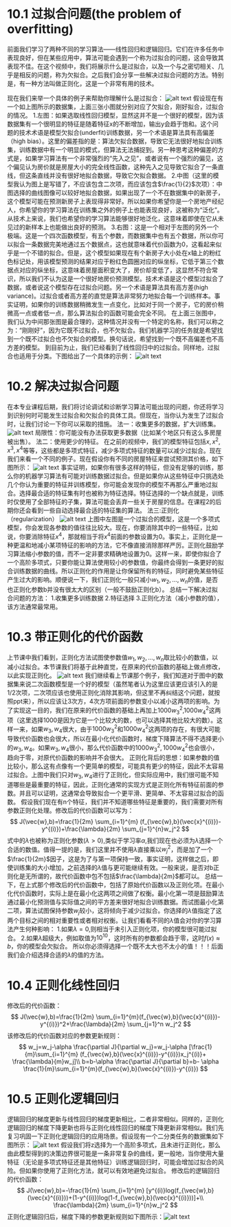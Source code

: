 # 10.1 过拟合问题(the problem of overfitting)

前面我们学习了两种不同的学习算法——线性回归和逻辑回归。它们在许多任务中表现良好，但在某些应用中，算法可能会遇到一个称为过拟合的问题，这会导致其表现不佳。在这个视频中，我们将展示什么是过拟合，以及一个与之密切相关、几乎是相反的问题，称为欠拟合。之后我们会分享一些解决过拟合问题的方法。特别是，有一种方法叫做正则化，这是一个非常有用的技术。

现在我们来举一个具体的例子来帮助你理解什么是过拟合：
![alt text](666e9e04fc25ac4463b2c4e02c559fb.png)
假设现在有一个如上图所示的数据集，上面三张小图就分别对应了欠拟合，刚好拟合，过拟合的情况。
1.左图：如果选取线性回归模型，显然这并不是一个很好的模型，因为该数据集有一个很明显的特征是随着特征x的不断增加，输出y会趋于饱和。这个问题的技术术语是模型欠拟合(underfit)训练数据，另一个术语是算法具有高偏差（high bias）。这里的偏差指的是：算法欠拟合数据，导致它无法很好地拟合训练集，训练数据中有一个明显的模式，但算法无法捕捉到。另一种思考这种偏差的方式是，如果学习算法有一个非常强烈的“先入之见”，或者说有一个强烈的偏见，这个偏见认为房价就是房屋大小的完全线性函数，这种先入之见导致它拟合了一条直线，但这条直线并没有很好地拟合数据，导致它欠拟合数据。
2.中图（这里的模型我认为图上是写错了，不应该包含二次项，而应该包含$\frac{1}{2}$次项）：中图选择的曲线图像可以较好地拟合数据，如果出现了一个不在数据集中的新房子，这个模型可能在预测新房子上表现得非常好。所以如果你希望你是一个房地产经纪人，你希望你的学习算法在训练集之外的例子上也能表现良好，这被称为“泛化”。从技术上来说，我们也希望你的学习算法能够很好地泛化，这意味着即使在它从未见过的新样本上也能做出良好的预测。
3.右图：这是一个相对于左图的另外一个极端。这是一个四次函数模型，有五个参数，而数据集中也有五个数据，所以你可以拟合一条数据完美地通过五个数据点，这也就意味着代价函数为0，这看起来似乎是一个不错的拟合。但是，这个模型如果现在有个新房子大小处在x轴上的粉红色标记处，用该模型预测的结果对应于粉红色圆圈对应的纵坐标，它低于第三个数据点对应的纵坐标，这意味着房屋面积变大了，房价却变低了，这显然不符合常识，所以我们不认为这是一个很好地房价预测模型。技术术语是这个模型过拟合了数据，或者说这个模型存在过拟合问题。另一个术语是算法具有高方差(high variance)。过拟合或者高方差的直觉是算法非常努力地拟合每一个训练样本。事实证明，如果你的训练数据稍微发生一点变化，比如对于同一个房子，它的房价稍微高一点或者低一点，那么算法拟合的函数可能会完全不同。
在上面三张图中，我们认为中间那张图是最合理的，这种情况并没有一个特定的名称，我们可以称之为：“刚刚好”，因为它既不过拟合，也不欠拟合。我们机器学习的任务就是希望找到一个既不过拟合也不欠拟合的模型。换句话说，希望找到一个既不高偏差也不高方差的模型。
到目前为止，我们已经看到了线性回归中的过拟合。同样地，过拟合也适用于分类。下图给出了一个具体的示例：
![alt text](2b8f377eee6cd7434b0d722d577d50f.png)

# 10.2 解决过拟合问题
在本专业课程后期，我们将讨论调试和诊断学习算法可能出现的问题，你还将学习到识别何时可能发生过拟合和欠拟合的具体工具。但现在，当你认为发生了过拟合时，让我们讨论一下你可以采取的措施。
法一：收集更多的数据，扩大训练集。
![alt text](228298715619f2a30b21e21e957bba6.png)
局限性：你可能没有办法获取更多数据（比如某个地区只有这么多房屋被出售）。
法二：使用更少的特征。
在之前的视频中，我们的模型特征包括$x,x^2,x^3,x^4$等等，这些都是多项式特征，减少多项式特征的数量可以减少过拟合。现在我们来看一个不同的例子。现在假设你有不同的房屋特征来尝试预测其价格，如下图所示：
![alt text](5080df965c679da080d0f44813ea501.png)
事实证明，如果你有很多这样的特征，但没有足够的训练，那么你的机器学习算法有可能对训练数据过拟合。但是如果你从这些特征中只挑选处几个你认为重要的特征并训练模型，你可能会发现你的模型不再那么严重地过拟合。选择最合适的特征集有时也被称为特征选择。特征选择的一个缺点就是，训练时仅使用了全部特征的子集，算法可能会丢弃一些关于房屋的信息。在课程2的后期你还会看到一些自动选择最合适的特征集的算法。
法三:正则化（regularization）
![alt text](ebcc76b59608ce047e8d472d7e94321.png)
上图中左图是一个过拟合的模型，这是一个多项式模型，你会发现各参数的值往往比较大。现在，你要消除其中的一些特征，比如说，你要消除特征$x^4$，那就相当于将$x^4$前面的参数设置为0。事实上，正则化是一种更温和地减小某项特征的影响的方法，它不像直接消除那样严厉。正则化鼓励学习算法缩小参数的值，而不一定非要求精确地设置为0。这样一来，即使你拟合了一个高阶多项式，只要你能让算法使用较小的参数值，你最终会得到一条更好的拟合训练数据的曲线。所以正则化的作用是让你保留所有的特征，同时避免某些特征产生过大的影响。顺便说一下，我们正则化一般只减小$w_1,w_2,...,w_n$的值，是否也正则化参数b并没有很太大的区别（一般不鼓励正则化b）。
总结一下解决过拟合问题的方法：
1.收集更多训练数据
2.特征选择
3.正则化方法（减小参数的值），该方法通常最常用。

# 10.3 带正则化的代价函数
上节课中我们看到，正则化方法试图使参数值$w_1,w_2,...,w_n$取比较小的数值，以减小过拟合。本节课我们将基于此种直觉，在原来的代价函数的基础上做点修改，以此实现正则化。
![alt text](378e7b3d0ad04fc335ec308a9908070.png)
我们继续看上节课那个例子，我们知道对于图中的数据集来说二次函数模型是一个好的模型（虽然笔者认为这里应该更应该引入的是1/2次项，二次项应该也使用正则化消除其影响，但这里不再纠结这个问题，就按照ppt来），所以应该让3次方，4次方项前面的参数变小以减小这两项的影响。为了实现这一目的，我们在原来的代价函数的基础上再加上$1000w_3^2$,$1000w_4^2$这两项（这里选择1000是因为它是一个比较大的数，也可以选择其他比较大的数）。这样一来，如果$w_3,w_4$很大，由于$1000w_3^2$和$1000w_4^2$这两项的存在，有很大可能导致代价函数也会很大，所以在最小化代价函数时，梯度下降算法不得不选择更小的$w_3,w_4$。如果$w_3,w_4$很小，那么代价函数中的$1000w_3^2,1000w_4^2$也会很小，趋向于零，对原代价函数的影响并不会很大。
正则化背后的思想：如果参数的值比较小，那么这有点像有一个更简单的模型，可能具有更少的特征，因此不太容易过拟合。上图中我们只对$w_3,w_4$进行了正则化，但实际应用中，我们很可能不知道哪些是最重要的特征，因此，正则化通常的实现方式是正则化所有特征前面的参数。并且可以证明，这通常会导致拟合一个更平滑、更简单、不太容易过拟合的函数。
假设我们现在有n个特征，我们并不知道哪些特征是重要的，我们需要对所有参数正则化处理。修改后的代价函数可以写为：
$$
J(\vec{w},b)=\frac{1}{2m} \sum_{i=1}^{m} (f_{\vec{w},b}(\vec{x}^{(i)})-y^{(i)})+\frac{\lambda}{2m} \sum_{j=1}^{n}w_j^2
$$
式中的$\lambda$也被称为正则化参数($\lambda>0$),类似于学习率$\alpha$,我们现在也必须为$\lambda$选择一个合适的数值。值得一提的是，我们这里并不使用$\lambda$直接乘以$w_j^2$，而是加了一个$\frac{1}{2m}$因子，这是为了与第一项保持一致，事实证明，这样做之后，即使训练集的大小增加，之前选择的$\lambda$值与更可能继续有效。一般来说，是否对b正则化是无所谓的，故代价函数中包不包括$\frac{\lambda}{2m}$都可以。
总结一下，在上式那个修改后的代价函数中，包括了原始代价函数以及正则化项。在最小化代价函数时，实际上是在最小化这两项之间做了权衡。最小化第一项是鼓励算法通过最小化预测值与实际值之间的平方差来很好地拟合训练数据。而试图最小化第二项，算法试图保持参数$w_j$较小，这将倾向于减少过拟合。你选择的$\lambda$值指定了这两个目标之间的相对重要性或者相对权衡。让我们看看不同的$\lambda$值会对你的学习算法产生何种影响：
1.如果$\lambda=0$,则相当于未引入正则化项，你的模型很可能过拟合。
2.如果$\lambda$超级大，例如取值为$10^{10}$，这时所有的参数都会趋于零，这时$f(x) \approx b$，你的模型会欠拟合。
所以你必须得选择一个既不太大也不太小的值！！！后面我们会介绍选择合适的$\lambda$的值的方法。

# 10.4 正则化线性回归
修改后的代价函数：
$$
J(\vec{w},b)=\frac{1}{2m} \sum_{i=1}^{m}(f_{\vec{w},b}(\vec{x}^{(i)})-y^{(i)})^2+\frac{\lambda}{2m} \sum_{j=1}^n w_j^2
$$
该修改后的代价函数对应的参数更新规则：
$$
w_j=w_j-\alpha \frac{\partial J}{\partial w_j}=w_j-\alpha [\frac{1}{m}\sum_{i=1}^{m} (f_{\vec{w},b}(\vec{x}^{(i)})-y^{(i)})x_j^{(i)}+ \frac{\lambda}{m}w_j]\\
b=b-\alpha \frac{\partial J}{\partial b}=b- \alpha \frac{1}{m}\sum_{i=1}^{m}(f_{\vec{w},b}(\vec{x}^{(i)})-y^{(i)})
$$

# 10.5 正则化逻辑回归
逻辑回归的梯度更新与线性回归的梯度更新相比，二者非常相似。同样的，正则化逻辑回归的梯度下降更新也将与正则化线性回归的梯度下降更新非常相似。我们先复习巩固一下正则化逻辑回归的应用场景。假设现有一个二分类任务的数据集如下图所示：
![alt text](d3315e243913a8846706aeefd5e14ea.png)
假设我们将z选择为一个高阶多项式，且未进行正则化，那么由此模型得到的决策边界很可能是一条非常复杂的曲线，更一般地，当你使用大量特征（无论是多项式特征还是其他特征）训练逻辑回归时，可能会增加过拟合的风险。但如果你使用了正则化方法，就可以有效地避免过拟合。
修改后的逻辑回归的代价函数：
$$
J(\vec{w},b)=-\frac{1}{m} \sum_{i=1}^{m} [y^{(i)}log(f_{\vec{w},b}(\vec{x}^{(i)}))+(1-y^{(i)})log(1-f_{\vec{w},b}(\vec{x}^{(i)}))]+\\
\frac{\lambda}{2m} \sum_{i=1}^{n}w_j^2
$$
正则化逻辑回归后，梯度下降的参数更新规则如下图所示：![alt text](92ad5f67004d221d4401c20688a4d20.png)